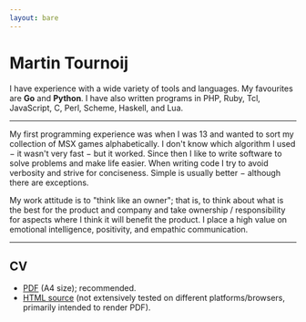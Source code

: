 ```yaml
---
layout: bare
---
```


Martin Tournoij
===============

<!--I am currently (February 2019) looking for a new challenging position to help
build a neat project. -->
I have experience with a wide variety of tools and languages. My favourites are
**Go** and **Python**. I have also written programs in PHP, Ruby, Tcl,
JavaScript, C, Perl, Scheme, Haskell, and Lua.

<!-- I am a Dutch citizen, currently living in New Zealand and working remote.
I'm willing to consider relocating to more or less any location for the right
position. -->

---

My first programming experience was when I was 13 and wanted to sort my
collection of MSX games alphabetically. I don't know which algorithm I used − it
wasn't very fast − but it worked.
Since then I like to write software to solve problems and make life easier. When
writing code I try to avoid verbosity and strive for conciseness. Simple is
usually better − although there are exceptions.

My work attitude is to "think like an owner"; that is, to think about what is
the best for the product and company and take ownership / responsibility for
aspects where I think it will benefit the product.
I place a high value on emotional intelligence, positivity, and empathic
communication.

---

CV
--

- [PDF](CV-MartinTournoij.pdf) (A4 size); recommended.
- [HTML source](CV-MartinTournoij.html) (not extensively tested on different
  platforms/browsers, primarily intended to render PDF).
